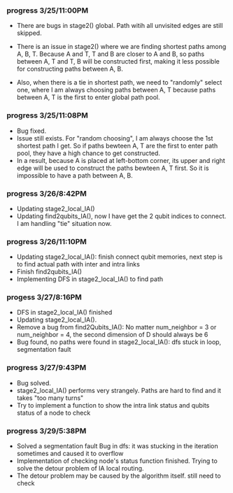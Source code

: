 ### progress 3/25/11:00PM

- There are bugs in stage2() global. Path witih all unvisited edges are still skipped.

- There is an issue in stage2() where we are finding shortest paths among A, B, T. Because A and T, T and B are closer to A and B, so paths between A, T and T, B will be constructed first, making it less possible for constructing paths between A, B. 

- Also, when there is a tie in shortest path, we need to "randomly" select one, where I am always choosing paths between A, T because paths between A, T is the first to enter global path pool. 

### progress 3/25/11:08PM

- Bug fixed.
- Issue still exists. For "random choosing", I am always choose the 1st shortest path I get. So if paths bewteen A, T are the first to enter path pool, they have a high chance to get constructed.
- In a result, because A is placed at left-bottom corner, its upper and right edge will be used to construct the paths bewteen A, T first. So it is impossible to have a path between A, B.

### progress 3/26/8:42PM

- Updating stage2_local_IA()
- Updating find2qubits_IA(), now I have get the 2 qubit indices to connect. I am handling "tie" situation now.

### progress 3/26/11:10PM

- Updating stage2_local_IA(): finish connect qubit memories, next step is to find actual path with inter and intra links
- Finish find2qubits_IA()
- Implementing DFS in stage2_local_IA() to find path

### progess 3/27/8:16PM

- DFS in stage2_local_IA() finished
- Updating stage2_local_IA().
- Remove a bug from find2Qubits_IA(): No matter num_neighbor = 3 or num_neighbor = 4, the second dimension of D should always be 6
- Bug found, no paths were found in stage2_local_IA(): dfs stuck in loop, segmentation fault

### progress 3/27/9:43PM

- Bug solved.
- stage2_local_IA() performs very strangely. Paths are hard to find and it takes "too many turns"
- Try to implement a function to show the intra link status and qubits status of a node to check 

### progress 3/29/5:38PM

- Solved a segmentation fault Bug in dfs: it was stucking in the iteration sometimes and caused it to overflow
- Implementation of checking node's status function finished. Trying to solve the detour problem of IA local routing.
- The detour problem may be caused by the algorithm itself. still need to check
